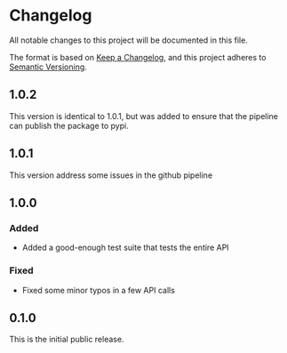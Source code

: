 # Changelog

All notable changes to this project will be documented in this file.

The format is based on [Keep a Changelog](https://keepachangelog.com/en/1.1.0/),
and this project adheres to [Semantic Versioning](https://semver.org/spec/v2.0.0.html).

## 1.0.2
This version is identical to 1.0.1, but was added to ensure that the pipeline
can publish the package to pypi.

## 1.0.1
This version address some issues in the github pipeline

## 1.0.0
### Added
- Added a good-enough test suite that tests the entire API

### Fixed
- Fixed some minor typos in a few API calls

## 0.1.0

This is the initial public release.
